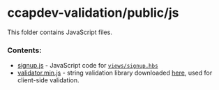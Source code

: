 # ccapdev-validation/public/js

This folder contains JavaScript files.

### Contents:
- [signup.js](signup.js) - JavaScript code for [`views/signup.hbs`](../../views/signup.hbs)
- [validator.min.js](validator.min.js) - string validation library downloaded [here](https://github.com/validatorjs/validator.js), used for client-side validation.

